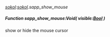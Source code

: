 _[sokol](../../modules/sokol/sokol-module.md):[sokol](../../modules/sokol/sokol-module.md).sapp\_show\_mouse_
##### Function sapp\_show\_mouse:Void( visible:[Bool](../../modules/wonkey/wonkey-types-bool.md) )
show or hide the mouse cursor
